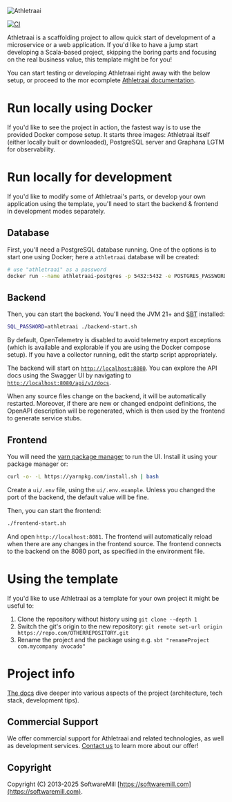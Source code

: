 ![Athletraai](https://github.com/softwaremill/athletraai/raw/master/banner.png)

[![CI](https://github.com/softwaremill/athletraai/workflows/Athletraai%20CI/badge.svg)](https://github.com/softwaremill/athletraai/actions?query=workflow%3A%22Athletraai+CI%22)

Athletraai is a scaffolding project to allow quick start of development of a microservice or a web application. If you'd
like to have a jump start developing a Scala-based project, skipping the boring parts and focusing on the real business
value, this template might be for you!

You can start testing or developing Athletraai right away with the below setup, or proceed to the mor ecomplete
[Athletraai documentation](http://softwaremill.github.io/athletraai/).

# Run locally using Docker

If you'd like to see the project in action, the fastest way is to use the provided Docker compose setup. It starts three
images: Athletraai itself (either locally built or downloaded), PostgreSQL server and Graphana LGTM for observability.

# Run locally for development

If you'd like to modify some of Athletraai's parts, or develop your own application using the template, you'll need to
start the backend & frontend in development modes separately.

## Database

First, you'll need a PostgreSQL database running. One of the options is to start one using Docker; here a `athletraai`
database will be created:

```sh
# use "athletraai" as a password
docker run --name athletraai-postgres -p 5432:5432 -e POSTGRES_PASSWORD=athletraai -e POSTGRES_DB=athletraai -d postgres
```

## Backend

Then, you can start the backend. You'll need the JVM 21+ and [SBT](https://www.scala-sbt.org) installed:

```sh
SQL_PASSWORD=athletraai ./backend-start.sh
```

By default, OpenTelemetry is disabled to avoid telemetry export exceptions (which is available and explorable if you are
using the Docker compose setup). If you have a collector running, edit the startp script appropriately.

The backend will start on [`http://localhost:8080`](http://localhost:8080). You can explore the API docs using the
Swagger UI by navigating to [`http://localhost:8080/api/v1/docs`](http://localhost:8080/api/v1/docs).

When any source files change on the backend, it will be automatically restarted. Moreover, if there are new or changed
endpoint definitions, the OpenAPI description will be regenerated, which is then used by the frontend to generate
service stubs.

## Frontend

You will need the [yarn package manager](https://yarnpkg.com) to run the UI. Install it using your package manager or:

```sh
curl -o- -L https://yarnpkg.com/install.sh | bash
```

Create a `ui/.env` file, using the `ui/.env.example`. Unless you changed the port of the backend, the default value will
be fine.

Then, you can start the frontend:

```sh
./frontend-start.sh
```

And open `http://localhost:8081`. The frontend will automatically reload when there are any changes in the frontend
source. The frontend connects to the backend on the 8080 port, as specified in the environment file.

# Using the template

If you'd like to use Athletraai as a template for your own project it might be useful to:

1. Clone the repository without history using `git clone --depth 1`
2. Switch the git's origin to the new repository: `git remote set-url origin https://repo.com/OTHERREPOSITORY.git`
3. Rename the project and the package using e.g. `sbt "renameProject com.mycompany avocado"`

# Project info

[The docs](http://softwaremill.github.io/athletraai/) dive deeper into various aspects of the project (architecture, tech
stack, development tips).

## Commercial Support

We offer commercial support for Athletraai and related technologies, as well as development services. [Contact
us](https://softwaremill.com) to learn more about our offer!

## Copyright

Copyright (C) 2013-2025 SoftwareMill [https://softwaremill.com](https://softwaremill.com).
